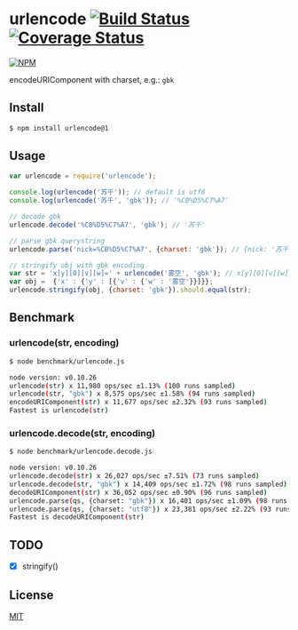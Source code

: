 urlencode [![Build Status](https://secure.travis-ci.org/node-modules/urlencode.png)](http://travis-ci.org/node-modules/urlencode) [![Coverage Status](https://coveralls.io/repos/node-modules/urlencode/badge.png)](https://coveralls.io/r/node-modules/urlencode)
=======

[![NPM](https://nodei.co/npm/urlencode.png?downloads=true&stars=true)](https://nodei.co/npm/urlencode/)

encodeURIComponent with charset, e.g.: `gbk`

## Install

```bash
$ npm install urlencode@1
```

## Usage

```js
var urlencode = require('urlencode');

console.log(urlencode('苏千')); // default is utf8
console.log(urlencode('苏千', 'gbk')); // '%CB%D5%C7%A7'

// decode gbk
urlencode.decode('%CB%D5%C7%A7', 'gbk'); // '苏千'

// parse gbk querystring
urlencode.parse('nick=%CB%D5%C7%A7', {charset: 'gbk'}); // {nick: '苏千'}

// stringify obj with gbk encoding
var str = 'x[y][0][v][w]=' + urlencode('雾空', 'gbk'); // x[y][0][v][w]=%CE%ED%BF%D5
var obj =  {'x' : {'y' : [{'v' : {'w' : '雾空'}}]}};
urlencode.stringify(obj, {charset: 'gbk'}).should.equal(str);

```

## Benchmark

### urlencode(str, encoding)

```bash
$ node benchmark/urlencode.js

node version: v0.10.26
urlencode(str) x 11,980 ops/sec ±1.13% (100 runs sampled)
urlencode(str, "gbk") x 8,575 ops/sec ±1.58% (94 runs sampled)
encodeURIComponent(str) x 11,677 ops/sec ±2.32% (93 runs sampled)
Fastest is urlencode(str)
```

### urlencode.decode(str, encoding)

```bash
$ node benchmark/urlencode.decode.js

node version: v0.10.26
urlencode.decode(str) x 26,027 ops/sec ±7.51% (73 runs sampled)
urlencode.decode(str, "gbk") x 14,409 ops/sec ±1.72% (98 runs sampled)
decodeURIComponent(str) x 36,052 ops/sec ±0.90% (96 runs sampled)
urlencode.parse(qs, {charset: "gbk"}) x 16,401 ops/sec ±1.09% (98 runs sampled)
urlencode.parse(qs, {charset: "utf8"}) x 23,381 ops/sec ±2.22% (93 runs sampled)
Fastest is decodeURIComponent(str)
```

## TODO

* [x] stringify()

## License

[MIT](LICENSE.txt)

